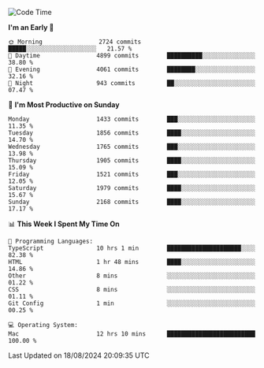 <!--START_SECTION:waka-->
![Code Time](http://img.shields.io/badge/Code%20Time-4%2C278%20hrs%2031%20mins-blue)

**I'm an Early 🐤** 

```text
🌞 Morning                2724 commits        █████░░░░░░░░░░░░░░░░░░░░   21.57 % 
🌆 Daytime                4899 commits        ██████████░░░░░░░░░░░░░░░   38.80 % 
🌃 Evening                4061 commits        ████████░░░░░░░░░░░░░░░░░   32.16 % 
🌙 Night                  943 commits         ██░░░░░░░░░░░░░░░░░░░░░░░   07.47 % 
```
📅 **I'm Most Productive on Sunday** 

```text
Monday                   1433 commits        ███░░░░░░░░░░░░░░░░░░░░░░   11.35 % 
Tuesday                  1856 commits        ████░░░░░░░░░░░░░░░░░░░░░   14.70 % 
Wednesday                1765 commits        ███░░░░░░░░░░░░░░░░░░░░░░   13.98 % 
Thursday                 1905 commits        ████░░░░░░░░░░░░░░░░░░░░░   15.09 % 
Friday                   1521 commits        ███░░░░░░░░░░░░░░░░░░░░░░   12.05 % 
Saturday                 1979 commits        ████░░░░░░░░░░░░░░░░░░░░░   15.67 % 
Sunday                   2168 commits        ████░░░░░░░░░░░░░░░░░░░░░   17.17 % 
```


📊 **This Week I Spent My Time On** 

```text
💬 Programming Languages: 
TypeScript               10 hrs 1 min        █████████████████████░░░░   82.38 % 
HTML                     1 hr 48 mins        ████░░░░░░░░░░░░░░░░░░░░░   14.86 % 
Other                    8 mins              ░░░░░░░░░░░░░░░░░░░░░░░░░   01.22 % 
CSS                      8 mins              ░░░░░░░░░░░░░░░░░░░░░░░░░   01.11 % 
Git Config               1 min               ░░░░░░░░░░░░░░░░░░░░░░░░░   00.25 % 

💻 Operating System: 
Mac                      12 hrs 10 mins      █████████████████████████   100.00 % 
```


 Last Updated on 18/08/2024 20:09:35 UTC
<!--END_SECTION:waka-->
